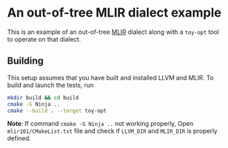 # An out-of-tree MLIR dialect example 

This is an example of an out-of-tree [MLIR](https://mlir.llvm.org/) dialect along with a `toy-opt` tool to operate on that dialect.

## Building

This setup assumes that you have built and installed LLVM and MLIR. To build and launch the tests, run
```sh
mkdir build && cd build
cmake -G Ninja ..
cmake --build . --target toy-opt
```
**Note**: If command `cmake -G Ninja ..` not working properly, Open `mlir101/CMakeList.txt` file and check if `LLVM_DIR` and `MLIR_DIR` is properly defined.


